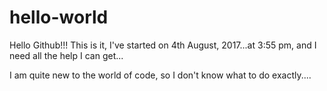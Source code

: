 # hello-world
Hello Github!!! This is it, I've started on 4th August, 2017...at 3:55 pm, and I need all the help I can get...

I am quite new to the world of code, so I don't know what to do exactly....
